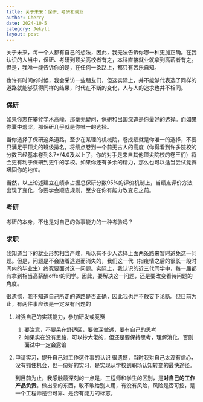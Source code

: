 ```yaml
---
title: 关于未来：保研、考研和就业
author: Cherry
date: 2024-10-5
category: Jekyll
layout: post
---
```


关于未来，每一个人都有自己的想法，因此，我无法告诉你哪一种更加正确。在我认识的人当中，保研、考研到顶尖高校者有之，本科直接就业就拿到高薪者有之。但是，我唯一能告诉你的是，在任何一条路上，都只有苦乐自知。

也许有时间的时候，我会采访一些朋友们，但这实际上，并不能够代表选了同样的道路就能够获得同样的结果，时代在不断的变化，人与人的追求也并不相同。

### 保研

如果你志在攀登学术高峰，那毫无疑问，保研和出国深造是你最好的选择。而如果你囊中羞涩，那保研几乎就是你唯一的选择。

当你选择了保研这条道路，至少在某理的机械院，卷成绩就是你唯一的选择，不要只满足于顶尖的班级排名，将绩点卷到一个前无古人的高度（你得看到许多院校的分数已经基本卷到3.7+/4.0及以上了，你的对手是来自其他顶尖院校的卷王们）将会更有利于保研到更牛的学校。如果你还有多余的精力，那么也可以适当尝试竞赛巩固你的地位。

当然，以上论述建立在绩点占据总保研分数95%的评价机制上，当绩点评价方法出现了变化，你要学会顺应规则，至少在你有能力改变它之前。

### 考研

考研的本身，不也是对自己的做事能力的一种考验吗？

### 求职
我知道当下的就业形势相当严峻，所以有不少人选择上面两条路来暂时避免这一问题。但是，问题是不会随着逃避而消失的，我们这一代（指疫情之后的很长一段时间内的毕业生）终究要面对这一问题。实际上，我认识的近三代同学中，每一届都有拿到相当高薪酬offer的同学。因此，要解决这一问题，还是要改变看待问题的角度。

很遗憾，我不知道自己所走的道路是否正确，因此我也并不敢妄下论断。但目前为止，有两件事应该是一定没有问题的
1. 增强自己的实践能力，参加研发或竞赛
   1. 要注意，不要呆在舒适区，要做深做透，要有自己的思考
   2. 如果实在没有思路，可以抄大佬的，但还是要保持思考，理解消化，否则面试中一定会露馅
2. 申请实习，提升自己对工作这件事的认识
    很遗憾，当时我对自己太没有信心，没有抓住机会，但一份好的实习，是实现从学校到职场认知转变的最快途径。

    到目前为止，我感触最深刻的一点是，工程师和学生的区别，是**对自己的工作产品负责**。做出来的东西，敢不敢给别人用，有没有风险，风险是否可控，是一个工程师是否可靠、是否有能力的标志。









